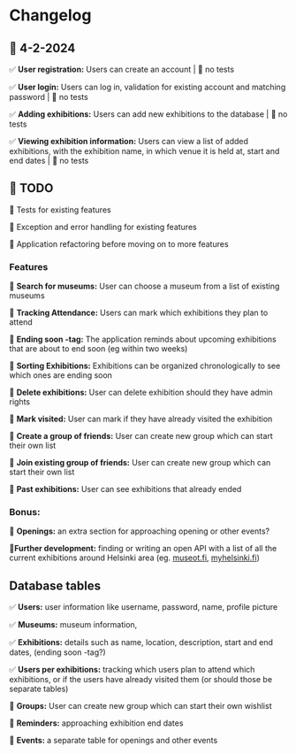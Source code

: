 # Changelog


## 🚀 4-2-2024

✅ **User registration:** Users can create an account | 🔴 no tests

✅ **User login:** Users can log in, validation for existing account and matching password | 🔴 no tests

✅ **Adding exhibitions:** Users can add new exhibitions to the database | 🔴 no tests

✅ **Viewing exhibition information:** Users can view a list of added exhibitions, with the exhibition name, in which venue it is held at, start and end dates | 🔴 no tests


## 🚧 TODO

🔲 Tests for existing features

🔲 Exception and error handling for existing features

🔲 Application refactoring before moving on to more features




### Features

🔲 **Search for museums:** User can choose a museum from a list of existing museums

🔲 **Tracking Attendance:** Users can mark which exhibitions they plan to attend

🔲 **Ending soon -tag:** The application reminds about upcoming exhibitions that are about to end soon (eg within two weeks)

🔲 **Sorting Exhibitions:** Exhibitions can be organized chronologically to see which ones are ending soon

🔲 **Delete exhibitions:** User can delete exhibition should they have admin rights

🔲 **Mark visited:** User can mark if they have already visited the exhibition

🔲 **Create a group of friends:** User can create new group which can start their own list

🔲 **Join existing group of friends:** User can create new group which can start their own list

🔲 **Past exhibitions:** User can see exhibitions that already ended


### Bonus:
🔲 **Openings:** an extra section for approaching opening or other events?

🔲**Further development:** finding or writing an open API with a list of all the current exhibitions around Helsinki area (eg. [museot.fi](https://museot.fi/nayttelykalenteri/), [myhelsinki.fi](https://www.myhelsinki.fi/fi/search?tags=n%C3%A4yttelyt&category=events))


## Database tables

✅ **Users:** user information like username, password, name, profile picture

✅ **Museums:** museum information,

✅ **Exhibitions:** details such as name, location, description, start and end dates, (ending soon -tag?)

✅ **Users per exhibitions:** tracking which users plan to attend which exhibitions, or if the users have already visited them (or should those be separate tables)

🔲 **Groups:** User can create new group which can start their own wishlist

🔲 **Reminders:** approaching exhibition end dates

🔲 **Events:** a separate table for openings and other events
